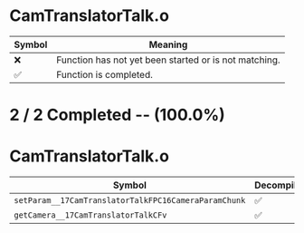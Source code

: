 # CamTranslatorTalk.o
| Symbol | Meaning 
| ------------- | ------------- 
| :x: | Function has not yet been started or is not matching. 
| :white_check_mark: | Function is completed. 


# 2 / 2 Completed -- (100.0%)
# CamTranslatorTalk.o
| Symbol | Decompiled? |
| ------------- | ------------- |
| `setParam__17CamTranslatorTalkFPC16CameraParamChunk` | :white_check_mark: |
| `getCamera__17CamTranslatorTalkCFv` | :white_check_mark: |
